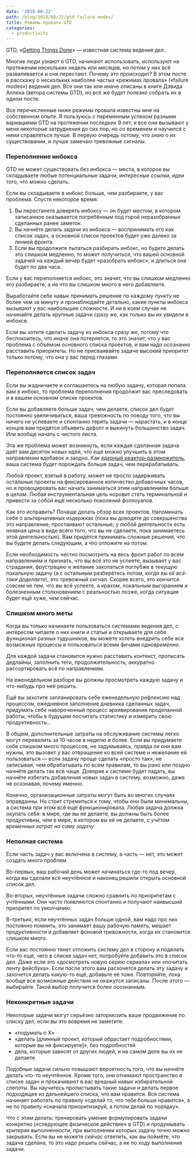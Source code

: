 ```yaml
---
date: '2018-08-22'
path: /blog/2018/08/22/gtd-failure-modes/
title: Режимы провала GTD
categories:
  - productivity
---
```

GTD, «[Getting Things Done](https://ru.wikipedia.org/wiki/Getting_Things_Done)» — известная система ведения дел.

Многие люди узнают о GTD, начинают использовать, используют на протяжении нескольких недель или месяцев, но потом у них всё разваливается и они перестают. Почему это происходит? В этом посте я расскажу о нескольких наиболее частых «режимах провала» («failure modes») ведения дел. Все они так или иначе описаны в книге Дэвида Аллена (автора системы GTD), но всё же будет полезно собрать их в одном посте.

Все перечисленные ниже режимы провала известны мне на собственном опыте. Я пользуюсь с переменным успехом разными вариациями GTD на протяжении последних 9 лет, и все они вызывают у меня некоторые затруднения до сих пор, но со временем я научился с ними справляться лучше. В первую очередь потому, что знаю о их существовании, и лучше замечаю тревожные сигналы.

### Переполнение инбокса

GTD не может существовать без инбокса — места, в которое вы складываете любые потенциальные задачи, интересные ссылки, идеи того, что можно сделать.

Если вы складываете в инбокс больше, чем разбираете, у вас проблема. Спустя некоторое время:

1) Вы перестанете доверять инбоксу — он будет местом, в котором записанное оказывается погребённым под горой неразобранных сделанных ранее заметок.
2) Вы начнёте делать задачи из инбокса — воспринимать его как список задач, а основной список проектов будет уже далеко за линией фронта.
3) Если вы продолжите пытаться разбирать инбокс, но будете делать это слишком медленно, то может получиться, что вашей основной задачей на каждый вечер будет «разобрать инбокс», и длиться она будет по два часа.

Если у вас переполняется инбокс, это значит, что вы слишком медленно его разбираете, а не что вы слишком много в него добавляете.

Выработайте себе навык принимать решение по каждому пункту не более чем за минуту и пронаблюдайте детально, какие пункты инбокса вызывают у вас наибольшие сложности. И ни в коем случае не начинайте делать крупные задачи сразу же, как только вы их увидели в инбоксе.

Если вы хотите сделать задачу из инбокса сразу же, потому что беспокоитесь, что иначе она потеряется, то это значит, что у вас проблема с объёмом основного списка проектов, и вам надо осознанно расставить приоритеты. Но не присваивайте задаче высокий приоритет только потому, что она у вас перед глазами.

### Переполняется список задач

Если вы жадничаете и соглашаетесь на любую задачу, которая попала вам в инбокс, то проблема переполнения продолжит вас преследовать и в вашем основном списке проектов.

Если вы добавляете больше задач, чем делаете, список дел будет постоянно увеличиваться, ваша тревожность по поводу того, что вы ничего не успеваете и спонтанно терять задачи — нарастать, и в конце концов вам придётся объявить дефолт и выкинуть большинство задач. Или вообще начать с чистого листа.

Эта же проблема может возникнуть, если каждая сделанная задача даёт вам десяток новых идей, что _ещё_ можно улучшить в этом направлении вдобавок и заодно. Как [ядерный реактор-размножитель](https://ru.wikipedia.org/wiki/Реактор-размножитель), ваша система будет порождать больше задач, чем перерабатывать.

Любой проект, взятый в работу, может не просто задерживать остальные проекты на фиксированное количество добавочных часов, но и провоцировать вас начать заниматься этим направлением больше в целом. Любая инструментальная цель норовит стать терминальной и привести за собой ещё несколько поколений фоллоуапов.

Как это исправить? Почаще делать обзор всех проектов. Напоминать себе о альтернативных издержках (пока вы доводите до совершенства это направление, простаивают остальные; у любой деятельности есть неявная цена в виде всего того, что вы не сделаете, пока занимаетесь этой деятельностью). Вам придётся принимать сложные решения, что вы будете делать следующим, а что отложите на потом.

Если необходимость честно посмотреть на весь фронт работ по всем направлениям и признать, что вы всё это не успеете, вызывает у вас страдания, фрустрацию и желание закопаться поглубже в текущую локальную задачу (а с остальным разберётесь потом, _когда вы её всё-таки доделаете_), это тревожный сигнал. Скорее всего, это кончится совсем не тем, что вы всё успеете, а крахом, локальным выгоранием и болезненным столкновением с реальностью позже, когда ситуация будет ещё хуже, чем сейчас.

### Слишком много меты

Когда вы только начинаете пользоваться системами ведения дел, с интересом читаете о них книги и статьи и открываете для себя функционал разных тудушников, вы можете хотеть внедрить себе все возможные процессы и пользоваться всеми фичами _одновременно_.

Для каждой задачи становится нужно расставить контекст, прописать дедлайны, заполнить теги, продолжительность, аккуратно рассортировать всё по направлениям.

На еженедельном разборе вы должны просмотреть каждую задачу и что-нибудь про неё решить.

Ещё вы захотите запланировать себе еженедельную рефлексию над процессом, ежедневное заполнение дневника сделанных задач, придумать себе навороченный процесс архивирования проделанной работы, чтобы в будущем посчитать статистику и измерить свою продуктивность...

В общем, дополнительные затраты на обслуживание системы легко могут перевалить за 10 часов в неделю и более. Если вы придумаете себе слишком много процессов, не задумываясь, правда ли они вам нужны, это вызовет у вас отвращение ко всей системе и нежелание ей пользоваться — если задачу проще сделать «просто так», не записывая, чем обрабатывать по всем правилам, то вы рано или поздно начнёте делать так всё чаще. Доверие к системе будет падать, вы начнёте избегать добавления новых задач в систему, возможно, даже не осознавая, почему именно.

Конечно, организационные затраты могут быть во многих случаях оправданны. Но стоит стремиться к тому, чтобы они были минимальны, а система при этом всё ещё функционировала. Любая задача должна окупать себя: в мире, где вы её делаете, вы должны быть более продуктивны, чем в мире, в котором вы её не делаете, _с учётом временных затрат на саму задачу_.

### Неполная система

Если часть задач у вас включена в систему, а часть — нет, это может создать много проблем.

Во-первых, ваш рабочий день может начинаться где-то под вечер, когда вы сделали всё неучтённое и наконец решили открыть основной список дел.

Во-вторых, неучтённые задачи сложно сравнить по приоритетам с учтёнными. Они часто появляются спонтанно и получают наивысший приоритет по умолчанию.

В-третьих, если неучтённых задач больше одной, вам надо про них постоянно помнить, это занимает вашу рабочую память, мешает продуктивности и добавляет фоновой тревожности, когда их становится слишком много.

Если вас постоянно тянет отложить систему дел в сторону и поделать что-то ещё, чего в списке задач нет, попробуйте добавить это в список дел. Даже если это «досмотреть новую серию сериала» или «почитать ленту фейсбука». Если после этого вам расхочется делать эту задачу и захочется делать какую-то ещё, добавьте её тоже. Повторяйте, пока вообще все возможные действия не окажутся записаны. После этого — выбирайте. Такой выбор получится более осознанным.

### Неконкретные задачи

Некоторые задачи могут серьёзно затормозить ваше продвижение по списку дел, если вы это вовремя не заметите:
- «подумать о X»
- «делать [длинный проект, который обрастает подробностями, которые вы не фиксируете]», без подробностей
- дела, которые зависят от других людей, и на самом деле вы их не делаете

Подобные задачи сильно повышают вероятность того, что вы начнёте делать что-то неучтённое. Кроме того, они отнимают пространство в списке задач и прокачивают в вас вредный навык избирательной слепоты. Вы научитесь пролистывать такие задачи и делать первое подходящее из дальнейшего списка, что вам нравится. Вся система начинает работать по правилу «сделай то, что тебе больше нравится», а не по правилу «сначала приоритизируй, а потом делай по порядку».

Что с этим делать: тренировать умение формулировать задачи конкретно («следующее физическое действие» в GTD) и продумывать критерии выполненности, при выполнении которых задачу точно можно закрывать. Если вы не можете _сейчас_ ответить, как вы поймёте, что задача сделана, то это надо решить сейчас, а не по ходу выполнения задачи.

